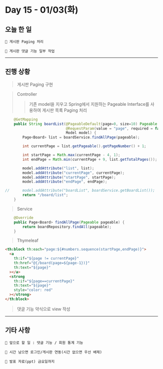 # Day 15 - 01/03(화)

## 오늘 한 일

```
🎈 게시판 Paging 처리

🎈 게시판 댓글 기능 일부 작업
```

---

## 진행 상황

> 게시판 Paging 구현

<!-- Image 1 -->

> Controller
>
> > 기존 model을 지우고 Spring에서 지원하는 Pageable Interface를 사용하여 게시판 목록 Paging 처리

```java
	@GetMapping
	public String boardList(@PageableDefault(page=0, size=10) Pageable pageable,
							@RequestParam(value = "page", required = false) Integer page,
							Model model) {
		Page<Board> list = boardService.findAllPage(pageable);

		int currentPage = list.getPageable().getPageNumber() + 1;

		int startPage = Math.max(currentPage - 4, 1);
		int endPage = Math.min(currentPage + 9, list.getTotalPages());

		model.addAttribute("list", list);
		model.addAttribute("currentPage", currentPage);
		model.addAttribute("startPage", startPage);
		model.addAttribute("endPage", endPage);

//		model.addAttribute("boardList", boardService.getBoardList());
		return "/board/list";
	}
```

> Service

```java
	@Override
	public Page<Board> findAllPage(Pageable pageable) {
		return boardRepository.findAll(pageable);
	}
```

> Thymeleaf

```html
<th:block th:each="page:${#numbers.sequence(startPage,endPage)}">
  <a
    th:if="${page != currentPage}"
    th:href="@{/board(page=${page-1})}"
    th:text="${page}"
  ></a>
  <strong
    th:if="${page==currentPage}"
    th:text="${page}"
    style="color: red"
  ></strong>
</th:block>
```

> 댓글 기능 약식으로 view 작성

<!-- Image 2 -->

---

## 기타 사항

```
🎈 앞으로 할 일 : 댓글 기능 / 회원 통계 기능

🎈 시간 남으면 로그인/게시판 연동(시간 없으면 우선 배제)

🎈 발표 자료(ppt) 금요일까지
```
